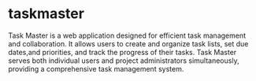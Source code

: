 # taskmaster
Task Master is a web application designed for efficient task management and collaboration. It allows users to create and organize task lists, set due dates,and priorities, and track the progress of their tasks. Task Master serves both individual users and project administrators simultaneously, providing a comprehensive task management system.
